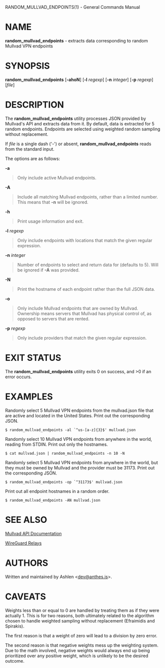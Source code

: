 RANDOM\_MULLVAD\_ENDPOINTS(1) - General Commands Manual

# NAME

**random\_mullvad\_endpoints** - extracts data corresponding to random Mullvad VPN endpoints

# SYNOPSIS

**random\_mullvad\_endpoints**
\[**-ahoN**]
\[**-l**&nbsp;*regexp*]
\[**-n**&nbsp;*integer*]
\[**-p**&nbsp;*regexp*]
\[*file*]

# DESCRIPTION

The
**random\_mullvad\_endpoints**
utility processes JSON provided by Mullvad's API and extracts data from
it. By default, data is extracted for 5 random endpoints. Endpoints are
selected using weighted random sampling without replacement.

If
*file*
is a single dash
('-')
or absent,
**random\_mullvad\_endpoints**
reads from the standard input.

The options are as follows:

**-a**

> Only include active Mullvad endpoints.

**-A**

> Include all matching Mullvad endpoints, rather than a limited number.
> This means that
> **-n**
> will be ignored.

**-h**

> Print usage information and exit.

**-l** *regexp*

> Only include endpoints with locations that match the given regular
> expression.

**-n** *integer*

> Number of endpoints to select and return data for (defaults to 5).
> Will be ignored if
> **-A**
> was provided.

**-N**

> Print the hostname of each endpoint rather than the full JSON data.

**-o**

> Only include Mullvad endpoints that are owned by Mullvad. Ownership
> means servers that Mullvad has physical control of, as opposed to
> servers that are rented.

**-p** *regexp*

> Only include providers that match the given regular expression.

# EXIT STATUS

The
**random\_mullvad\_endpoints**
utility exits 0 on success, and &gt;0 if an error occurs.

# EXAMPLES

Randomly select 5 Mullvad VPN endpoints from the mullvad.json file that
are active and located in the United States. Print out the corresponding
JSON.

	$ random_mullvad_endpoints -al `^us-[a-z]{3}$' mullvad.json

Randomly select 10 Mullvad VPN endpoints from anywhere in the world,
reading from STDIN. Print out only the hostnames.

	$ cat mullvad.json | random_mullvad_endpoints -n 10 -N

Randomly select 5 Mullvad VPN endpoints from anywhere in the world, but
they must be owned by Mullvad and the provider must be 31173. Print out
the corresponding JSON.

	$ random_mullvad_endpoints -op `^31173$' mullvad.json

Print out all endpoint hostnames in a random order.

	$ random_mullvad_endpoints -AN mullvad.json

# SEE ALSO

[Mullvad API Documentation](https://api.mullvad.net/public/documentation/)

[WireGuard Relays](https://api.mullvad.net/public/relays/wireguard/v2)

# AUTHORS

Written and maintained by
Ashlen &lt;[dev@anthes.is](mailto:dev@anthes.is)&gt;.

# CAVEATS

Weights less than or equal to 0 are handled by treating them as if they
were actually 1. This is for two reasons, both ultimately related to the
algorithm chosen to handle weighted sampling without replacement
(Efraimidis and Spirakis).

The first reason is that a weight of zero will lead to a division by
zero error.

The second reason is that negative weights mess up the weighting system.
Due to the math involved, negative weights would always end up being
prioritized over any positive weight, which is unlikely to be the
desired outcome.
